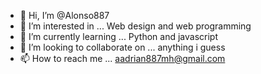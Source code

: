 - 👋 Hi, I’m @Alonso887
- 👀 I’m interested in ... Web design and web programming
- 🌱 I’m currently learning ... Python and javascript
- 💞️ I’m looking to collaborate on ... anything i guess
- 📫 How to reach me ... aadrian887mh@gmail.com

<!---
Alonso887/Alonso887 is a ✨ special ✨ repository because its `README.md` (this file) appears on your GitHub profile.
You can click the Preview link to take a look at your changes.
--->
